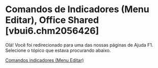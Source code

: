 
# Comandos de Indicadores (Menu Editar), Office Shared [vbui6.chm2056426]

Olá! Você foi redirecionado para uma das nossas páginas de Ajuda F1. Selecione o tópico que estava procurando abaixo.

[Comandos indicadores (Menu Editar)](http://msdn.microsoft.com/library/e503dc13-861b-98a8-42ee-42b0f813b2a4%28Office.15%29.aspx)
